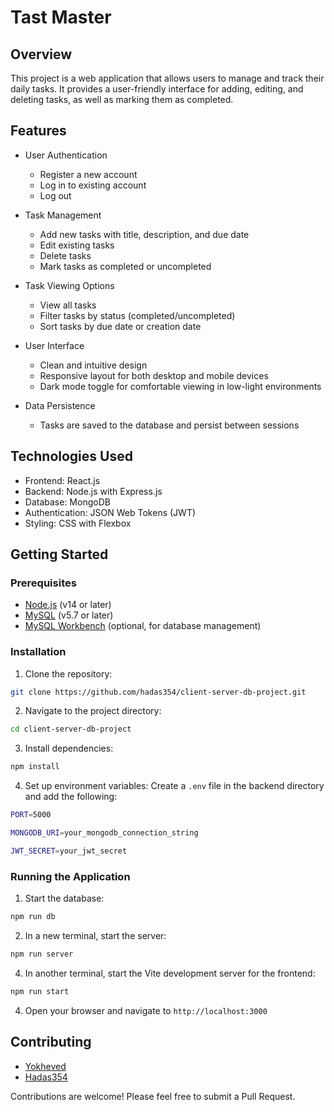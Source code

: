 # Tast Master

## Overview
This project is a web application that allows users to manage and track their daily tasks. It provides a user-friendly interface for adding, editing, and deleting tasks, as well as marking them as completed.

## Features
- User Authentication
  - Register a new account
  - Log in to existing account
  - Log out

- Task Management
  - Add new tasks with title, description, and due date
  - Edit existing tasks
  - Delete tasks
  - Mark tasks as completed or uncompleted

- Task Viewing Options
  - View all tasks
  - Filter tasks by status (completed/uncompleted)
  - Sort tasks by due date or creation date

- User Interface
  - Clean and intuitive design
  - Responsive layout for both desktop and mobile devices
  - Dark mode toggle for comfortable viewing in low-light environments

- Data Persistence
  - Tasks are saved to the database and persist between sessions


## Technologies Used
- Frontend: React.js
- Backend: Node.js with Express.js
- Database: MongoDB
- Authentication: JSON Web Tokens (JWT)
- Styling: CSS with Flexbox

## Getting Started

### Prerequisites
- [Node.js](https://nodejs.org/en/download/package-manager) (v14 or later)
- [MySQL](https://dev.mysql.com/downloads/mysql/) (v5.7 or later)
- [MySQL Workbench](https://dev.mysql.com/downloads/workbench/) (optional, for database management)

### Installation
1. Clone the repository:

```bash
git clone https://github.com/hadas354/client-server-db-project.git
```

2. Navigate to the project directory:

```bash
cd client-server-db-project
```

3. Install dependencies:

```bash
npm install
```

4. Set up environment variables:
Create a `.env` file in the backend directory and add the following:

```bash
PORT=5000 

MONGODB_URI=your_mongodb_connection_string 

JWT_SECRET=your_jwt_secret
```


### Running the Application
1. Start the database:

```bash
npm run db
```

2. In a new terminal, start the server:

```bash
npm run server
```

4. In another terminal, start the Vite development server for the frontend:

```bash
npm run start
```

4. Open your browser and navigate to `http://localhost:3000`

## Contributing
- [Yokheved](https://github.com/yokheved)
- [Hadas354](https://github.com/hadas354)

Contributions are welcome! Please feel free to submit a Pull Request.